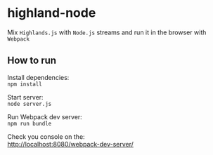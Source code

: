 # highland-node

Mix `Highlands.js` with `Node.js` streams and run it in the browser with `Webpack`

## How to run

Install dependencies:  
`npm install`  

Start server:  
`node server.js`  

Run Webpack dev server:  
`npm run bundle`  

Check you console on the:  
[http://localhost:8080/webpack-dev-server/](http://localhost:8080/webpack-dev-server/)
